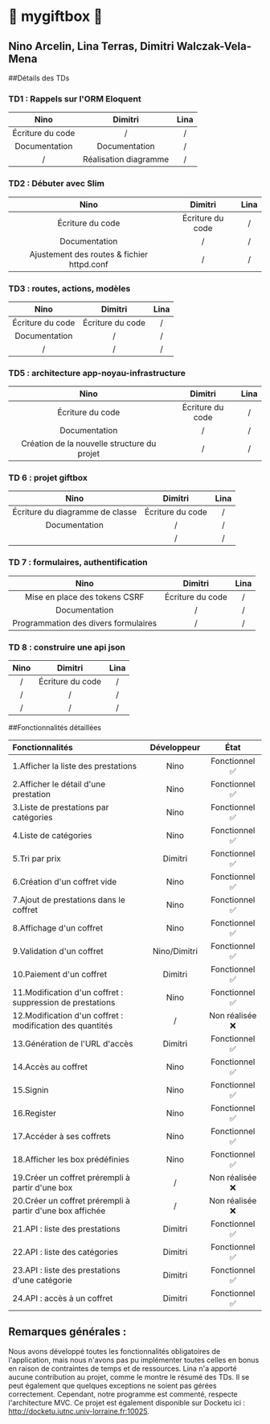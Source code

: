 # 🌟 mygiftbox 🌟
## Nino Arcelin, Lina Terras, Dimitri Walczak-Vela-Mena

##Détails des TDs

### TD1 : Rappels sur l'ORM Eloquent
| **Nino**                                          | **Dimitri**                             | **Lina** |
|:-:                                                |:-:                                      |:-:|
| Écriture du code                                  | /                                       | / |
| Documentation                                     | Documentation                           | / |
| /                                                 | Réalisation diagramme                   | / |

### TD2 : Débuter avec Slim
| **Nino**                                          | **Dimitri**                             | **Lina** |
|:-:                                                |:-:                                      |:-:|
| Écriture du code                                  | Écriture du code                        | / |
| Documentation                                     | /                                       | / |
| Ajustement des routes & fichier httpd.conf        | /                                       | / |

### TD3 : routes, actions, modèles
| **Nino**                                          | **Dimitri**                             | **Lina** |
|:-:                                                |:-:                                      |:-:|
| Écriture du code                                  | Écriture du code                        | / |
| Documentation                                     | /                                       | / |
|        /                                          | /                                       | / |

### TD5 : architecture app-noyau-infrastructure
| **Nino**                                          | **Dimitri**                             | **Lina** |
|:-:                                                |:-:                                      |:-:|
| Écriture du code                                  | Écriture du code                        | / |
| Documentation                                     | /                                       | / |
| Création de la nouvelle structure du projet       | /                                       | / |

### TD 6 : projet giftbox
| **Nino**                                          | **Dimitri**                             | **Lina** |
|:-:                                                |:-:                                      |:-:|
| Écriture du diagramme de classe                   | Écriture du code                        | / |
| Documentation                                     | /                                       | / |
|                | /                                       | / |

### TD 7 : formulaires, authentification
| **Nino**                                          | **Dimitri**                             | **Lina** |
|:-:                                                |:-:                                      |:-:|
| Mise en place des tokens CSRF                     | Écriture du code                        | / |
| Documentation                                     | /                                       | / |
| Programmation des divers formulaires              | /                                       | / |

### TD 8 : construire une api json
| **Nino**                                          | **Dimitri**                             | **Lina** |
|:-:                                                |:-:                                      |:-:|
| /                                                 | Écriture du code                        | / |
| /                                                 | /                                       | / |
| /                                                 | /                                       | / |

##Fonctionnalités détaillées

| Fonctionnalités                                          | Développeur                         | État |
|:-                                                       |:-:                                  |:-:|
| 1.Afficher la liste des prestations                        | Nino                                | Fonctionnel ✅ |
| 2.Afficher le détail d'une prestation                      | Nino                                | Fonctionnel ✅ |
| 3.Liste de prestations par catégories                      | Nino                                | Fonctionnel ✅ |
| 4.Liste de catégories                                      | Nino                                | Fonctionnel ✅ |
| 5.Tri par prix                                             | Dimitri                             | Fonctionnel ✅ |
| 6.Création d'un coffret vide                               | Nino                                | Fonctionnel ✅ |
| 7.Ajout de prestations dans le coffret                     | Nino                                | Fonctionnel ✅ |
| 8.Affichage d'un coffret                                   | Nino                                | Fonctionnel ✅ |
| 9.Validation d'un coffret                                  | Nino/Dimitri                        | Fonctionnel ✅ |
| 10.Paiement d'un coffret                                    | Dimitri                             | Fonctionnel ✅ |
| 11.Modification d'un coffret : suppression de prestations   | Nino                                | Fonctionnel ✅ |
| 12.Modification d'un coffret : modification des quantités   | /                                   | Non réalisée ❌ |
| 13.Génération de l'URL d'accès                              | Dimitri                             | Fonctionnel ✅ |
| 14.Accès au coffret                                         | Nino                                | Fonctionnel ✅ |
| 15.Signin                                                   | Nino                                | Fonctionnel ✅ |
| 16.Register                                                 | Nino                                | Fonctionnel ✅ |
| 17.Accéder à ses coffrets                                   | Nino                                | Fonctionnel ✅ |
| 18.Afficher les box prédéfinies                             | Nino                                | Fonctionnel ✅ |
| 19.Créer un coffret prérempli à partir d'une box            | /                                   | Non réalisée ❌ |
| 20.Créer un coffret prérempli à partir d'une box affichée   | /                                   | Non réalisée ❌ |
| 21.API : liste des prestations                              | Dimitri                             | Fonctionnel ✅ |
| 22.API : liste des catégories                               | Dimitri                             | Fonctionnel ✅ |
| 23.API : liste des prestations d'une catégorie              | Dimitri                             | Fonctionnel ✅ |
| 24.API : accès à un coffret                                 | Dimitri                             | Fonctionnel ✅ |




## Remarques générales :

Nous avons développé toutes les fonctionnalités obligatoires de l'application, mais nous n'avons pas pu implémenter toutes celles en bonus en raison de contraintes de temps et de ressources. Lina n'a apporté aucune contribution au projet, comme le montre le résumé des TDs. Il se peut également que quelques exceptions ne soient pas gérées correctement. Cependant, notre programme est commenté, respecte l'architecture MVC. Ce projet est également disponible sur Docketu ici : http://docketu.iutnc.univ-lorraine.fr:10025.



